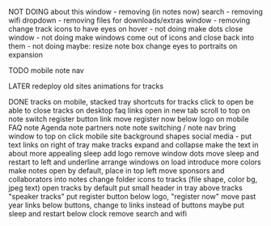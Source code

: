 NOT DOING
about this window - removing (in notes now)
search - removing
wifi dropdown - removing
files for downloads/extras window - removing
change track icons to have eyes on hover - not doing
make dots close window - not doing
make windows come out of icons and close back into them - not doing
maybe: resize note box
change eyes to portraits on expansion


TODO
mobile note nav

LATER
redeploy old sites
animations for tracks

DONE
tracks on mobile, stacked
tray shortcuts for tracks click to open
be able to close tracks on desktop
faq links open in new tab
scroll to top on note switch
register button link
move register now below logo on mobile
FAQ note
Agenda note
partners note
note switching / note nav
bring window to top on click
mobile site
background shapes
social media - put text links on right of tray
make tracks expand and collapse
make the text in about more appealing
sleep add logo
remove window dots
move sleep and restart to left and underline
arrange windows on load
introduce more colors
make notes open by default, place in top left
move sponsors and collaborators into notes
change folder icons to tracks (file shape, color bg, jpeg text)
open tracks by default
put small header in tray above tracks "speaker tracks"
put register button below logo, "register now"
move past year links below buttons, change to links instead of buttons
maybe put sleep and restart below clock
remove search and wifi
